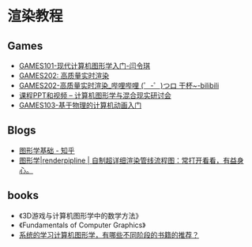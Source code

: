 # 渲染教程

## Games

- [GAMES101-现代计算机图形学入门-闫令琪](https://www.bilibili.com/video/BV1X7411F744)
- [GAMES202: 高质量实时渲染](https://sites.cs.ucsb.edu/~lingqi/teaching/games202.html)
- [GAMES202-高质量实时渲染_哔哩哔哩 (゜-゜)つロ 干杯~-bilibili](https://www.bilibili.com/video/BV1YK4y1T7yY)
- [课程PPT和视频 – 计算机图形学与混合现实研讨会](http://games-cn.org/games202-slidesandvideo/)
- [GAMES103-基于物理的计算机动画入门](https://www.bilibili.com/video/BV12Q4y1S73g)

## Blogs

- [图形学基础 - 知乎](https://www.zhihu.com/column/c_1353458500899557376)
- [图形学|renderpipline | 自制超详细渲染管线流程图：常打开看看，有益身心。](https://zhuanlan.zhihu.com/p/261688968)

## books

- 《3D游戏与计算机图形学中的数学方法》
- 《Fundamentals of Computer Graphics》
- [系统的学习计算机图形学，有哪些不同阶段的书籍的推荐？](https://www.zhihu.com/question/26720808/answer/761502017)